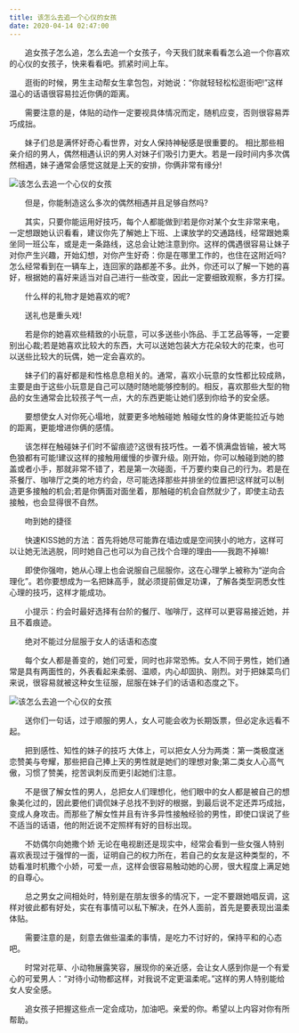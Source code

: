 ```yaml
---
title: 该怎么去追一个心仪的女孩
date: 2020-04-14 02:47:00
---
```




　　追女孩子怎么追，怎么去追一个女孩子，今天我们就来看看怎么追一个你喜欢的心仪的女孩子，快来看看吧。抓紧时间上车。

　　逛街的时候，男生主动帮女生拿包包，对她说：“你就轻轻松松逛街吧!”这样温心的话语很容易拉近你俩的距离。

　　需要注意的是，体贴的动作一定要视具体情况而定，随机应变，否则很容易弄巧成拙。

　　妹子们总是满怀好奇心看世界，对女人保持神秘感是很重要的。 相比那些相亲介绍的男人，偶然相遇认识的男人对妹子们吸引力更大。若是一段时间内多次偶然相遇，妹子通常会感觉这就是上天的安排，你俩非常有缘分!

![该怎么去追一个心仪的女孩](/img/078c80afeaa7632259bcef52e0592971.jpg)

　　但是，你能制造这么多次的偶然相遇并且足够自然吗?

　　其实，只要你能运用好技巧，每个人都能做到!若是你对某个女生非常来电，一定想跟她认识看看，建议你先了解她上下班、上课放学的交通路线，经常跟她乘坐同一班公车，或是走一条路线，这总会让她注意到你。这样的偶遇很容易让妹子对你产生兴趣，开始幻想，对你产生好奇：你是在哪里工作的，也住在这附近吗?怎么经常看到在一辆车上，连回家的路都差不多。此外，你还可以了解一下她的喜好，根据她的喜好来适当对自己进行一些改变，因此一定要细致观察，多方打探。

　　什么样的礼物才是她喜欢的呢?

　　送礼也是重头戏!

　　若是你的她喜欢些精致的小玩意，可以多送些小饰品、手工艺品等等，一定要别出心裁;若是她喜欢比较大的东西，大可以送她包装大方花朵较大的花束，也可以送些比较大的玩偶，她一定会喜欢的。

　　妹子们的喜好都是和性格息息相关的。通常，喜欢小玩意的女性都比较成熟，主要是由于这些小玩意是自己可以随时随地能够控制的。相反，喜欢那些大型的物品的女生通常会比较孩子气一点，大的东西更能让她们感到你给予的安全感。

　　要想使女人对你死心塌地，就要更多地触碰她 触碰女性的身体更能拉近与她的距离，更能增进你俩的感情。

　　该怎样在触碰妹子们时不留痕迹?这很有技巧性。一着不慎满盘皆输，被大骂色狼都有可能!建议这样的接触用缓慢的步骤升级。刚开始，你可以触碰到她的膝盖或者小手，那就非常不错了，若是第一次碰面，千万要约束自己的行为。若是在茶餐厅、咖啡厅之类的地方约会，尽可能选择那些并排坐的位置把!这样就可以制造更多接触的机会;若是你俩面对面坐着，那触碰的机会自然就少了，即使主动去接触，也会显得很不自然。

　　吻到她的捷径

　　快速KISS她的方法：首先将她尽可能靠在墙边或是空间狭小的地方，这样可以让她无法逃脱，同时她自己也可以为自己找个合理的理由——我跑不掉嘛!

　　即使你强吻，她从心理上也会说服自己屈服你，这在心理学上被称为“逆向合理化”。若你要想成为一名把妹高手，就必须提前做足功课，了解各类型洞悉女性心理的技巧，这样才能成功。

　　小提示：约会时最好选择有台阶的餐厅、咖啡厅，这样可以更容易接近她，并且不着痕迹。

　　绝对不能过分屈服于女人的话语和态度

　　每个女人都是善变的，她们可爱，同时也非常恐怖。女人不同于男性，她们通常是具有两面性的，外表看起来柔弱、温顺，内心却固执、刚烈。对于把妹菜鸟们来说，很容易就被这种女生征服，屈服在妹子们的话语和态度之下。

![该怎么去追一个心仪的女孩](/img/50c81905f551291a9032d3809260c247.jpg)

　　送你们一句话，过于顺服的男人，女人可能会收为长期饭票，但必定永远看不起。

　　把到感性、知性的妹子的技巧 大体上，可以把女人分为两类：第一类极度迷恋赞美与夸耀，那些把自己捧上天的男性就是她们的理想对象;第二类女人心高气傲，习惯了赞美，挖苦讽刺反而更引起她们注意。

　　不是很了解女性的男人，总把女人们理想化，他们眼中的女人都是被自己的想象美化过的，因此要他们调侃妹子总找不到好的根据，到最后说不定还弄巧成拙，变成人身攻击。而那些了解女性并且有许多异性接触经验的男性，即使口误说了些不适当的话语，他的附近说不定照样有好的目标出现。

　　不妨偶尔向她撒个娇 无论在电视剧还是现实中，经常会看到一些女强人特别喜欢表现过于强悍的一面，证明自己的权力所在，若自己的女友是这种类型的，不妨看准时机撒个小娇，可爱一点，这样会很容易触动她的心房，很大程度上满足她的自尊心。

　　总之男女之间相处时，特别是在朋友很多的情况下，一定不要跟她唱反调，这样对彼此都有好处，实在有事情可以私下解决，在外人面前，首先是要表现出温柔体贴。

　　需要注意的是，刻意去做些温柔的事情，是吃力不讨好的，保持平和的心态吧。

　　时常对花草、小动物展露笑容，展现你的亲近感，会让女人感到你是一个有爱心的可爱男人：“对待小动物都这样，对我说不定更温柔呢。”这样的男人特别能给女人安全感。

　　追女孩子把握这些点一定会成功，加油吧。亲爱的你。希望以上内容对你有所帮助。